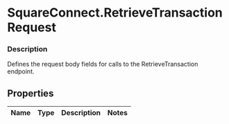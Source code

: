# SquareConnect.RetrieveTransactionRequest

### Description

Defines the request body fields for calls to the RetrieveTransaction endpoint.

## Properties
Name | Type | Description | Notes
------------ | ------------- | ------------- | -------------



